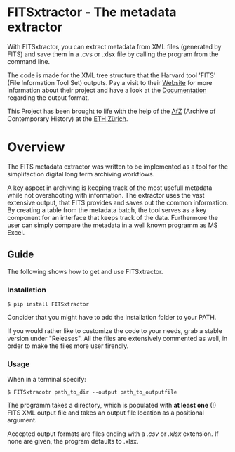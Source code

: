 # FITSxtractor - The metadata extractor

With FITSxtractor, you can extract metadata from XML files (generated by FITS) and save them in a .cvs or .xlsx file by calling the program from the command line.


The code is made for the XML tree structure that the Harvard tool 'FITS' (File Information Tool Set) outputs. Pay a visit to their [Website](https://projects.iq.harvard.edu/fits/home) for more information about their project and have a look at the [Documentation](https://projects.iq.harvard.edu/fits/standard-metadata-schemas) regarding the output format.

This Project has been brought to life with the help of the [AfZ](https://www.afz.ethz.ch/) (Archive of Contemporary History) at the [ETH Zürich](https://ethz.ch/en.html).

# Overview

The FITS metadata extractor was written to be implemented as a tool for the simplifaction  digital long term archiving workflows.

A key aspect in archiving is keeping track of the most usefull metadata while not overshooting with information. The extractor uses the vast extensive output, that FITS provides and saves out the common information.
By creating a table from the metadata batch, the tool serves as a key component for an interface that keeps track of the data. Furthermore the user can simply compare the metadata in a well known programm as MS Excel.

## Guide

The following shows how to get and use FITSxtractor.

### Installation

    $ pip install FITSxtractor

Concider that you might have to add the installation folder to your PATH.

If you would rather like to customize the code to your needs, grab a stable version under "Releases". All the files are extensively commented as well, in order to make the files more user firendly.

### Usage

When in a terminal specify:

    $ FITSxtracotr path_to_dir --output path_to_outputfile

The programm takes a directory, which is populated with **at least one** (!) FITS XML output file and takes an output file location  as a positional argument.

Accepted output formats are files ending with a *.csv* or *.xlsx* extension. If none are given, the program defaults to .xlsx. 